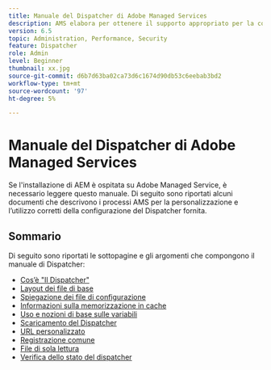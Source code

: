 ```yaml
---
title: Manuale del Dispatcher di Adobe Managed Services
description: AMS elabora per ottenere il supporto appropriato per la configurazione di Dispatcher.
version: 6.5
topic: Administration, Performance, Security
feature: Dispatcher
role: Admin
level: Beginner
thumbnail: xx.jpg
source-git-commit: d6b7d63ba02ca73d6c1674d90db53c6eebab3bd2
workflow-type: tm+mt
source-wordcount: '97'
ht-degree: 5%

---
```



# Manuale del Dispatcher di Adobe Managed Services

Se l&#39;installazione di AEM è ospitata su Adobe Managed Service, è necessario leggere questo manuale.
Di seguito sono riportati alcuni documenti che descrivono i processi AMS per la personalizzazione e l’utilizzo corretti della configurazione del Dispatcher fornita.

## Sommario

Di seguito sono riportati le sottopagine e gli argomenti che compongono il manuale di Dispatcher:

- [Cos’è &quot;Il Dispatcher&quot;](./what-is-the-dispatcher.md)
- [Layout dei file di base](./basic-file-layout.md)
- [Spiegazione dei file di configurazione](./explanation-config-files.md)
- [Informazioni sulla memorizzazione in cache](./understanding-cache.md)
- [Uso e nozioni di base sulle variabili](./variables.md)
- [Scaricamento del Dispatcher](./disp-flushing.md)
- [URL personalizzato](./disp-vanity-url.md)
- [Registrazione comune](./common-logs.md)
- [File di sola lettura](./immutable-files.md)
- [Verifica dello stato del dispatcher](./health-check.md)